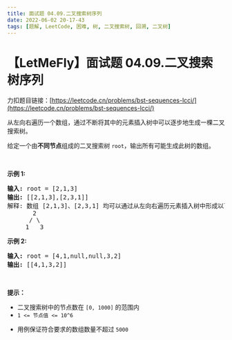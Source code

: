 ```yaml
---
title: 面试题 04.09.二叉搜索树序列
date: 2022-06-02 20-17-43
tags: [题解, LeetCode, 困难, 树, 二叉搜索树, 回溯, 二叉树]
---
```


# 【LetMeFly】面试题 04.09.二叉搜索树序列

力扣题目链接：[https://leetcode.cn/problems/bst-sequences-lcci/](https://leetcode.cn/problems/bst-sequences-lcci/)

<p>从左向右遍历一个数组，通过不断将其中的元素插入树中可以逐步地生成一棵二叉搜索树。</p>

<p>给定一个由<strong>不同节点</strong>组成的二叉搜索树 <code>root</code>，输出所有可能生成此树的数组。</p>

<p>&nbsp;</p>

<p><strong>示例 1:</strong></p>

<pre>
<strong>输入: </strong>root = [2,1,3]
<strong>输出: </strong>[[2,1,3],[2,3,1]]
解释: 数组 [2,1,3]、[2,3,1] 均可以通过从左向右遍历元素插入树中形成以下二叉搜索树
&nbsp;      2 
&nbsp;     / \ 
&nbsp;    1   3
</pre>

<p><meta charset="UTF-8" /></p>

<p><strong>示例</strong><strong>&nbsp;2:</strong></p>

<pre>
<strong>输入: </strong>root = [4,1,null,null,3,2]
<strong>输出: </strong>[[4,1,3,2]]
</pre>

<p>&nbsp;</p>

<p><strong>提示：</strong></p>

<ul>
	<li>二叉搜索树中的节点数在<meta charset="UTF-8" />&nbsp;<code>[0, 1000]</code>&nbsp;的范围内</li>
	<li><code>1 &lt;= 节点值&nbsp;&lt;= 10^6</code></li>
	<li>
	<p>用例保证符合要求的数组数量不超过 <code>5000</code></p>
	</li>
</ul>


    